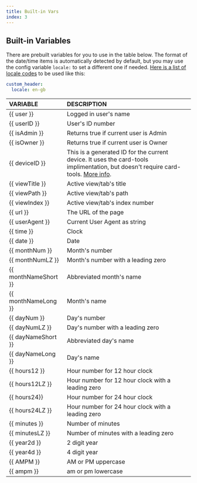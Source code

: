 ```yaml
---
title: Built-in Vars
index: 3
---
```


## Built-in Variables

There are prebuilt variables for you to use in the table below. The format of the date/time items is automatically detected by default, but you may use the config variable `locale:` to set a different one if needed. [Here is a list of locale codes](http://download1.parallels.com/SiteBuilder/Windows/docs/3.2/en_US/sitebulder-3.2-win-sdk-localization-pack-creation-guide/30801.htm) to be used like this:

```yaml
custom_header:
  locale: en-gb
```

| VARIABLE             | DESCRIPTION                                                                                                                                                                                                  |
| :------------------- | :----------------------------------------------------------------------------------------------------------------------------------------------------------------------------------------------------------- |
| {{ user }}           | Logged in user's name                                                                                                                                                                                        |
| {{ userID }}         | User's ID number                                                                                                                                                                                             |
| {{ isAdmin }}        | Returns true if current user is Admin                                                                                                                                                                        |
| {{ isOwner }}        | Returns true if current user is Owner                                                                                                                                                                        |
| {{ deviceID }}       | This is a generated ID for the current device. It uses the card-tools implimentation, but doesn't require card-tools. [More info](https://github.com/thomasloven/lovelace-card-tools#card-toolssrcdeviceid). |
| {{ viewTitle }}      | Active view/tab's title                                                                                                                                                                                      |
| {{ viewPath }}       | Active view/tab's path                                                                                                                                                                                       |
| {{ viewIndex }}      | Active view/tab's index number                                                                                                                                                                               |
| {{ url }}            | The URL of the page                                                                                                                                                                                          |
| {{ userAgent }}      | Current User Agent as string                                                                                                                                                                                 |
| {{ time }}           | Clock                                                                                                                                                                                                        |
| {{ date }}           | Date                                                                                                                                                                                                         |
| {{ monthNum }}       | Month's number                                                                                                                                                                                               |
| {{ monthNumLZ }}     | Month's number with a leading zero                                                                                                                                                                           |
| {{ monthNameShort }} | Abbreviated month's name                                                                                                                                                                                     |
| {{ monthNameLong }}  | Month's name                                                                                                                                                                                                 |
| {{ dayNum }}         | Day's number                                                                                                                                                                                                 |
| {{ dayNumLZ }}       | Day's number with a leading zero                                                                                                                                                                             |
| {{ dayNameShort }}   | Abbreviated day's name                                                                                                                                                                                       |
| {{ dayNameLong }}    | Day's name                                                                                                                                                                                                   |
| {{ hours12 }}        | Hour number for 12 hour clock                                                                                                                                                                                |
| {{ hours12LZ }}      | Hour number for 12 hour clock with a leading zero                                                                                                                                                            |
| {{ hours24}}         | Hour number for 24 hour clock                                                                                                                                                                                |
| {{ hours24LZ }}      | Hour number for 24 hour clock with a leading zero                                                                                                                                                            |
| {{ minutes }}        | Number of minutes                                                                                                                                                                                            |
| {{ minutesLZ }}      | Number of minutes with a leading zero                                                                                                                                                                        |
| {{ year2d }}         | 2 digit year                                                                                                                                                                                                 |
| {{ year4d }}         | 4 digit year                                                                                                                                                                                                 |
| {{ AMPM }}           | AM or PM uppercase                                                                                                                                                                                           |
| {{ ampm }}           | am or pm lowercase                                                                                                                                                                                           |
